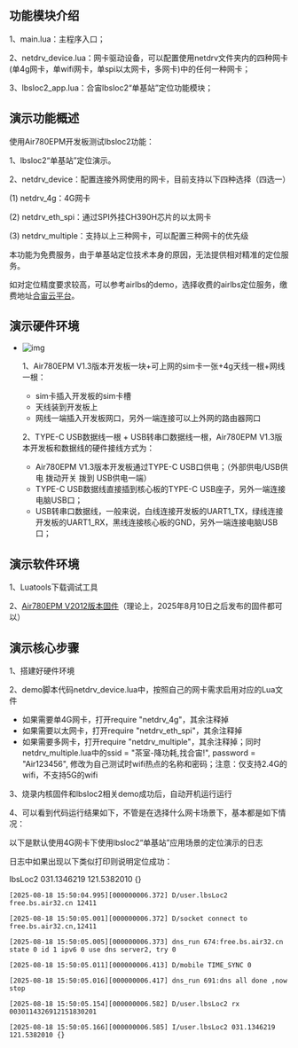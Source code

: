 ## 功能模块介绍

1、main.lua：主程序入口；

2、netdrv_device.lua：网卡驱动设备，可以配置使用netdrv文件夹内的四种网卡(单4g网卡，单wifi网卡，单spi以太网卡，多网卡)中的任何一种网卡；

3、lbsloc2_app.lua：合宙lbsloc2“单基站”定位功能模块； 

## 演示功能概述

使用Air780EPM开发板测试lbsloc2功能：

1、lbsloc2“单基站”定位演示。

2、netdrv_device：配置连接外网使用的网卡，目前支持以下四种选择（四选一）

(1) netdrv_4g：4G网卡

(2) netdrv_eth_spi：通过SPI外挂CH390H芯片的以太网卡

(3) netdrv_multiple：支持以上三种网卡，可以配置三种网卡的优先级

本功能为免费服务，由于单基站定位技术本身的原因，无法提供相对精准的定位服务。

如对定位精度要求较高，可以参考airlbs的demo，选择收费的airlbs定位服务，缴费地址[合宙云平台](https://iot.openluat.com/finance/order)。

## 演示硬件环境

* ![img](https://docs.openluat.com/air780epm/luatos/app/driver/eth/image/RFSvb75NRoEWqYxfCRVcVrOKnsf.jpg)

  1、Air780EPM V1.3版本开发板一块+可上网的sim卡一张+4g天线一根+网线一根：

  - sim卡插入开发板的sim卡槽
  - 天线装到开发板上
  - 网线一端插入开发板网口，另外一端连接可以上外网的路由器网口

  2、TYPE-C USB数据线一根 + USB转串口数据线一根，Air780EPM V1.3版本开发板和数据线的硬件接线方式为：

  - Air780EPM V1.3版本开发板通过TYPE-C USB口供电；（外部供电/USB供电 拨动开关 拨到 USB供电一端）
  - TYPE-C USB数据线直接插到核心板的TYPE-C USB座子，另外一端连接电脑USB口；
  - USB转串口数据线，一般来说，白线连接开发板的UART1_TX，绿线连接开发板的UART1_RX，黑线连接核心板的GND，另外一端连接电脑USB口；

## 演示软件环境

1、Luatools下载调试工具

2、[Air780EPM V2012版本固件](https://gitee.com/link?target=https%3A%2F%2Fdocs.openluat.com%2Fair780epm%2Fluatos%2Ffirmware%2Fversion%2F)（理论上，2025年8月10日之后发布的固件都可以）

## 演示核心步骤

1、搭建好硬件环境

2、demo脚本代码netdrv_device.lua中，按照自己的网卡需求启用对应的Lua文件

- 如果需要单4G网卡，打开require "netdrv_4g"，其余注释掉
- 如果需要以太网卡，打开require "netdrv_eth_spi"，其余注释掉
- 如果需要多网卡，打开require "netdrv_multiple"，其余注释掉；同时netdrv_multiple.lua中的ssid = "茶室-降功耗,找合宙!", password = "Air123456", 修改为自己测试时wifi热点的名称和密码；注意：仅支持2.4G的wifi，不支持5G的wifi

3、烧录内核固件和lbsloc2相关demo成功后，自动开机运行运行

4、可以看到代码运行结果如下，不管是在选择什么网卡场景下，基本都是如下情况：

以下是默认使用4G网卡下使用lbsloc2“单基站”应用场景的定位演示的日志

日志中如果出现以下类似打印则说明定位成功：

lbsLoc2 031.1346219 121.5382010 {}

```
[2025-08-18 15:50:04.995][000000006.372] D/user.lbsLoc2 free.bs.air32.cn 12411

[2025-08-18 15:50:05.001][000000006.372] D/socket connect to free.bs.air32.cn,12411

[2025-08-18 15:50:05.005][000000006.373] dns_run 674:free.bs.air32.cn state 0 id 1 ipv6 0 use dns server2, try 0

[2025-08-18 15:50:05.011][000000006.413] D/mobile TIME_SYNC 0

[2025-08-18 15:50:05.016][000000006.417] dns_run 691:dns all done ,now stop

[2025-08-18 15:50:05.154][000000006.582] D/user.lbsLoc2 rx 0030114326912151830201

[2025-08-18 15:50:05.166][000000006.585] I/user.lbsLoc2 031.1346219 121.5382010 {}

```
